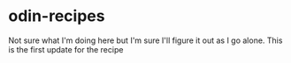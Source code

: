 # odin-recipes
Not sure what I'm doing here but I'm sure I'll figure it out as I go alone. This is the first update for the recipe